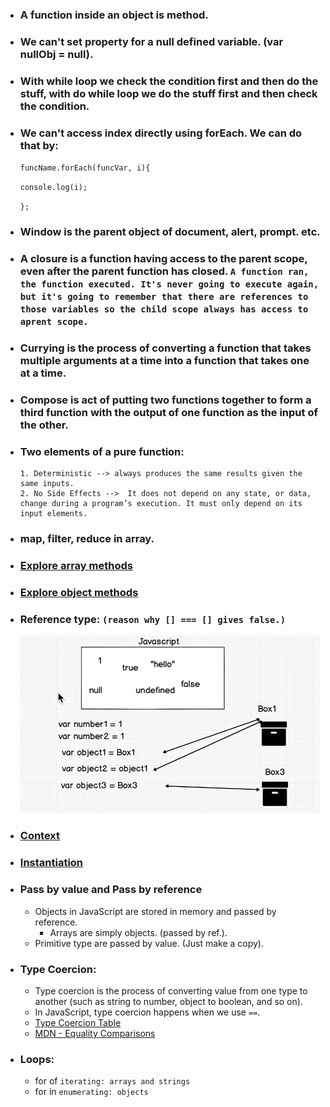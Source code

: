 * ### A function inside an object is method.
* ### We can't set property for a null defined variable. (var nullObj = null).
* ### With while loop we check the condition first and then do the stuff, with do while loop we do the stuff first and then check the condition.
* ### We can't access index directly using forEach. We can do that by: 
   `funcName.forEach(funcVar, i){`

     `console.log(i);`

     `};`

* ### Window is the parent object of document, alert, prompt.  etc.

* ### A closure is a function having access to the parent scope, even after the parent function has closed. `A function ran, the function executed. It's never going to execute again, but it's going to remember that there are references to those variables so the child scope always has access to aprent scope.`

* ### Currying is the process of converting a function that takes multiple arguments at a time into a function that takes one at a time.

* ### Compose is act of putting two functions together to form a third function with the output of one function as the input of the other.

* ### Two elements of a pure function:
      1. Deterministic --> always produces the same results given the same inputs.
      2. No Side Effects -->  It does not depend on any state, or data, change during a program’s execution. It must only depend on its input elements.

* ### map, filter, reduce in array.

* ### <a href="https://sdras.github.io/array-explorer/">Explore array methods</a>
* ### <a href="https://sdras.github.io/object-explorer/">Explore object methods</a>

* ### Reference type: `(reason why [] === [] gives false.)`
     ![img](2021-01-02.png)

* ### <a href="https://towardsdatascience.com/javascript-context-this-keyword-9a78a19d5786">Context</a>

* ### <a href="https://medium.com/@taylorshephard1/instantiation-patterns-in-javascript-7f9463b95839#:~:text=An%20instantiation%20pattern%20in%20JavaScript,Prototypical%2C%20Pseudoclassical%2C%20and%20ES6.">Instantiation</a>

* ### Pass by value and Pass by reference
   * Objects in JavaScript are stored in memory and passed by reference.
       * Arrays are simply objects. (passed by ref.).
   * Primitive type are passed by value. (Just make a copy).
   
* ### Type Coercion:
   * Type coercion is the process of converting value from one type to another (such as string to number, object to boolean, and so on).
   * In JavaScript, type coercion happens when we use `==`.
   * <a href="https://dorey.github.io/JavaScript-Equality-Table/">Type Coercion Table</a>
   * <a href="https://developer.mozilla.org/en-US/docs/Web/JavaScript/Equality_comparisons_and_sameness">MDN - Equality Comparisons</a>

* ### Loops:
   * for of `iterating: arrays and strings`
   * for in `enumerating: objects`
   
   
